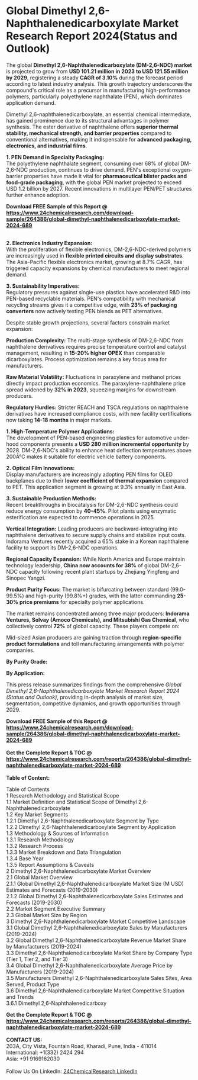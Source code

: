 <h1>Global Dimethyl 2,6-Naphthalenedicarboxylate Market Research Report 2024(Status and Outlook)</h1><p>The global <strong>Dimethyl 2,6-Naphthalenedicarboxylate (DM-2,6-NDC) market</strong> is projected to grow from <strong>USD 101.21 million in 2023 to USD 121.55 million by 2029</strong>, registering a steady <strong>CAGR of 3.10%</strong> during the forecast period according to latest industry analysis. This growth trajectory underscores the compound's critical role as a precursor in manufacturing high-performance polymers, particularly polyethylene naphthalate (PEN), which dominates application demand.</p><p>Dimethyl 2,6-naphthalenedicarboxylate, an essential chemical intermediate, has gained prominence due to its structural advantages in polymer synthesis. The ester derivative of naphthalene offers <strong>superior thermal stability, mechanical strength, and barrier properties</strong> compared to conventional alternatives, making it indispensable for <strong>advanced packaging, electronics, and industrial films</strong>.</p><p><strong>1. PEN Demand in Specialty Packaging:</strong><br>
The polyethylene naphthalate segment, consuming over 68% of global DM-2,6-NDC production, continues to drive demand. PEN's exceptional oxygen-barrier properties have made it vital for <strong>pharmaceutical blister packs and food-grade packaging</strong>, with the global PEN market projected to exceed USD 1.2 billion by 2027. Recent innovations in multilayer PEN/PET structures further enhance adoption.</p><div><b>Download FREE Sample of this Report @ 
            <a href="https://www.24chemicalresearch.com/download-sample/264386/global-dimethyl-naphthalenedicarboxylate-market-2024-689">
            https://www.24chemicalresearch.com/download-sample/264386/global-dimethyl-naphthalenedicarboxylate-market-2024-689</a></b></div><br><p><strong>2. Electronics Industry Expansion:</strong><br>
With the proliferation of flexible electronics, DM-2,6-NDC-derived polymers are increasingly used in <strong>flexible printed circuits and display substrates</strong>. The Asia-Pacific flexible electronics market, growing at 8.7% CAGR, has triggered capacity expansions by chemical manufacturers to meet regional demand.</p><p><strong>3. Sustainability Imperatives:</strong><br>
Regulatory pressures against single-use plastics have accelerated R&amp;D into PEN-based recyclable materials. PEN's compatibility with mechanical recycling streams gives it a competitive edge, with <strong>23% of packaging converters</strong> now actively testing PEN blends as PET alternatives.</p><p>Despite stable growth projections, several factors constrain market expansion:</p><p><strong>Production Complexity:</strong> The multi-stage synthesis of DM-2,6-NDC from naphthalene derivatives requires precise temperature control and catalyst management, resulting in <strong>15-20% higher OPEX</strong> than comparable dicarboxylates. Process optimization remains a key focus area for manufacturers.</p><p><strong>Raw Material Volatility:</strong> Fluctuations in paraxylene and methanol prices directly impact production economics. The paraxylene-naphthalene price spread widened by <strong>32% in 2023</strong>, squeezing margins for downstream producers.</p><p><strong>Regulatory Hurdles:</strong> Stricter REACH and TSCA regulations on naphthalene derivatives have increased compliance costs, with new facility certifications now taking <strong>14-18 months</strong> in major markets.</p><p><strong>1. High-Temperature Polymer Applications:</strong><br>
The development of PEN-based engineering plastics for automotive under-hood components presents a <strong>USD 280 million incremental opportunity</strong> by 2028. DM-2,6-NDC's ability to enhance heat deflection temperatures above 200Â°C makes it suitable for electric vehicle battery components.</p><p><strong>2. Optical Film Innovations:</strong><br>
Display manufacturers are increasingly adopting PEN films for OLED backplanes due to their <strong>lower coefficient of thermal expansion</strong> compared to PET. This application segment is growing at 9.3% annually in East Asia.</p><p><strong>3. Sustainable Production Methods:</strong><br>
Recent breakthroughs in biocatalysis for DM-2,6-NDC synthesis could reduce energy consumption by <strong>40-45%</strong>. Pilot plants using enzymatic esterification are expected to commence operations in 2025.</p><p><strong>Vertical Integration:</strong> Leading producers are backward-integrating into naphthalene derivatives to secure supply chains and stabilize input costs. Indorama Ventures recently acquired a 65% stake in a Korean naphthalene facility to support its DM-2,6-NDC operations.</p><p><strong>Regional Capacity Expansion:</strong> While North America and Europe maintain technology leadership, <strong>China now accounts for 38%</strong> of global DM-2,6-NDC capacity following recent plant startups by Zhejiang Yingfeng and Sinopec Yangzi.</p><p><strong>Product Purity Focus:</strong> The market is bifurcating between standard (99.0-99.5%) and high-purity (99.8%+) grades, with the latter commanding <strong>25-30% price premiums</strong> for specialty polymer applications.</p><p>The market remains concentrated among three major producers: <strong>Indorama Ventures, Solvay (Amoco Chemicals), and Mitsubishi Gas Chemical</strong>, who collectively control <strong>72%</strong> of global capacity. These players compete on:</p><p>Mid-sized Asian producers are gaining traction through <strong>region-specific product formulations</strong> and toll manufacturing arrangements with polymer companies.</p><p><strong>By Purity Grade:</strong></p><p><strong>By Application:</strong></p><p>This press release summarizes findings from the comprehensive <em>Global Dimethyl 2,6-Naphthalenedicarboxylate Market Research Report 2024 (Status and Outlook)</em>, providing in-depth analysis of market size, segmentation, competitive dynamics, and growth opportunities through 2029.</p><div><b>Download FREE Sample of this Report @ 
            <a href="https://www.24chemicalresearch.com/download-sample/264386/global-dimethyl-naphthalenedicarboxylate-market-2024-689">
            https://www.24chemicalresearch.com/download-sample/264386/global-dimethyl-naphthalenedicarboxylate-market-2024-689</a></b></div><br><div><b>Get the Complete Report & TOC @ 
            <a href="https://www.24chemicalresearch.com/reports/264386/global-dimethyl-naphthalenedicarboxylate-market-2024-689">
            https://www.24chemicalresearch.com/reports/264386/global-dimethyl-naphthalenedicarboxylate-market-2024-689</a></b></div><br>
            <b>Table of Content:</b><p>Table of Contents<br />
1 Research Methodology and Statistical Scope<br />
1.1 Market Definition and Statistical Scope of Dimethyl 2,6-Naphthalenedicarboxylate<br />
1.2 Key Market Segments<br />
1.2.1 Dimethyl 2,6-Naphthalenedicarboxylate Segment by Type<br />
1.2.2 Dimethyl 2,6-Naphthalenedicarboxylate Segment by Application<br />
1.3 Methodology & Sources of Information<br />
1.3.1 Research Methodology<br />
1.3.2 Research Process<br />
1.3.3 Market Breakdown and Data Triangulation<br />
1.3.4 Base Year<br />
1.3.5 Report Assumptions & Caveats<br />
2 Dimethyl 2,6-Naphthalenedicarboxylate Market Overview<br />
2.1 Global Market Overview<br />
2.1.1 Global Dimethyl 2,6-Naphthalenedicarboxylate Market Size (M USD) Estimates and Forecasts (2019-2030)<br />
2.1.2 Global Dimethyl 2,6-Naphthalenedicarboxylate Sales Estimates and Forecasts (2019-2030)<br />
2.2 Market Segment Executive Summary<br />
2.3 Global Market Size by Region<br />
3 Dimethyl 2,6-Naphthalenedicarboxylate Market Competitive Landscape<br />
3.1 Global Dimethyl 2,6-Naphthalenedicarboxylate Sales by Manufacturers (2019-2024)<br />
3.2 Global Dimethyl 2,6-Naphthalenedicarboxylate Revenue Market Share by Manufacturers (2019-2024)<br />
3.3 Dimethyl 2,6-Naphthalenedicarboxylate Market Share by Company Type (Tier 1, Tier 2, and Tier 3)<br />
3.4 Global Dimethyl 2,6-Naphthalenedicarboxylate Average Price by Manufacturers (2019-2024)<br />
3.5 Manufacturers Dimethyl 2,6-Naphthalenedicarboxylate Sales Sites, Area Served, Product Type<br />
3.6 Dimethyl 2,6-Naphthalenedicarboxylate Market Competitive Situation and Trends<br />
3.6.1 Dimethyl 2,6-Naphthalenedicarboxy</p><div><b>Get the Complete Report & TOC @ 
            <a href="https://www.24chemicalresearch.com/reports/264386/global-dimethyl-naphthalenedicarboxylate-market-2024-689">
            https://www.24chemicalresearch.com/reports/264386/global-dimethyl-naphthalenedicarboxylate-market-2024-689</a></b></div><br><b>CONTACT US:</b><br>
            203A, City Vista, Fountain Road, Kharadi, Pune, India - 411014<br>
            International: +1(332) 2424 294<br>
            Asia: +91 9169162030 <br><br>
            Follow Us On LinkedIn: <a href="https://www.linkedin.com/company/24chemicalresearch/">24ChemicalResearch LinkedIn</a>